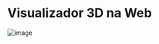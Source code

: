 # Visualizador 3D na Web 

![image](https://github.com/rafaax/three-js/assets/37984884/d1b97d16-e868-4b71-85cc-1462f87dd56d)
